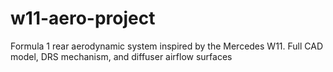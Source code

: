 # w11-aero-project
Formula 1 rear aerodynamic system inspired by the Mercedes W11. Full CAD model, DRS mechanism, and diffuser airflow surfaces
